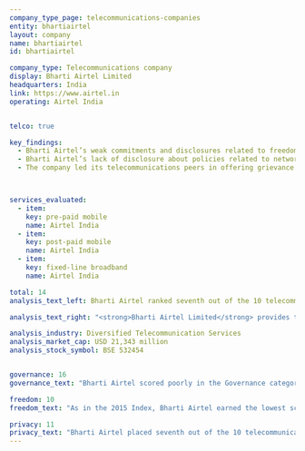 ```yaml
---
company_type_page: telecommunications-companies
entity: bhartiairtel
layout: company
name: bhartiairtel
id: bhartiairtel

company_type: Telecommunications company
display: Bharti Airtel Limited
headquarters: India
link: https://www.airtel.in
operating: Airtel India


telco: true

key_findings:
  - Bharti Airtel’s weak commitments and disclosures related to freedom of expression and privacy could be significantly improved even without any changes being made to India’s laws and regulations.
  - Bharti Airtel’s lack of disclosure about policies related to network shutdowns is of particular concern given that <a href=\"http://internetshutdowns.in/\" target=\"_blank\">as many as 30 government-ordered internet shutdowns occurred in India in 2016</a>.
  - The company led its telecommunications peers in offering grievance and remedy mechanisms due to the requirements of Indian law.



services_evaluated:
  - item:
    key: pre-paid mobile
    name: Airtel India
  - item:
    key: post-paid mobile
    name: Airtel India
  - item:
    key: fixed-line broadband
    name: Airtel India

total: 14
analysis_text_left: Bharti Airtel ranked seventh out of the 10 telecommunications companies evaluated and 18th in the Index overall. In 2016, Freedom House rated the internet environment in India as <a href=\"https://freedomhouse.org/report/freedom-net/2016/india\" target=\"_blank\">"partly free,"</a> citing the growing frequency of internet shutdowns around the country as a threat to internet users’ rights. While Bharti Airtel has a corporate social responsibility program that stresses the importance of a <a href=\"http://www.airtel.in/sustainability-file/home.html\" target=\"_blank\">“responsible business approach”</a> addressing “every dimension of how business operates in the social, cultural, and economic environment,” the company demonstrated weak respect for users’ freedom of expression and privacy rights.  

analysis_text_right: "<strong>Bharti Airtel Limited</strong> provides telecommunication systems and services worldwide, including in India, South Asia, and Africa. The group delivers a variety of fixed and mobile voice and data telecommunications services across these markets. As of December 2016, it had served approximately 346 million customers in India and Africa."

analysis_industry: Diversified Telecommunication Services
analysis_market_cap: USD 21,343 million
analysis_stock_symbol: BSE 532454


governance: 16
governance_text: "Bharti Airtel scored poorly in the Governance category, placing in the bottom half of all companies evaluated. <br /><br /> India’s legal environment does not prevent the company from making commitments to respect freedom of expression and privacy in its operating markets (G1), from establishing senior-level oversight over how the company handles freedom of expression and privacy issues (G2), or from creating a process for human rights due diligence (G4). The company received partial credit for Airtel India’s stakeholder engagement but there is no evidence of stakeholder engagement in other markets (G5). Notably, Bharti Airtel tied for first place with Vodafone for grievance and remedy mechanisms (G6). Indian law requires service providers to <a href=\"http://meity.gov.in/sites/upload_files/dit/files/GSR313E_10511(1).pdf\" target=\"_blank\">have grievance officers and redress mechanisms</a>."

freedom: 10
freedom_text: "As in the 2015 Index, Bharti Airtel earned the lowest score in the Freedom of Expression category of any telecommunications company. Content and account restriction requests:</strong> Like most telecommunications companies evaluated, Airtel India disclosed nothing about how it handles or complies with government and private requests to restrict content or accounts (F5-F7). Indian law forbids disclosure of government requests to block content, but nothing  prevents companies from disclosing their process for handling these types of requests, or from having a clear policy of notifying users when they restrict or block content they publish, transmit, or attempt to access (F8). <br /><br /><strong>Network management and shutdowns:</strong> As a result of legal requirements, Airtel India disclosed more information than most of its peers about its network management policies (F9), earning it the third highest score on this indicator. However, the company disclosed little about its policies and practices related to network shutdowns (F10). While Indian law prevents companies from disclosing information about specific government shutdown orders, there is no legal obstacle to disclosing company policies for evaluating and responding to shutdown requests, or from having a policy to notify users about shutdowns. <br /><br /><strong>Identity policy:</strong> Airtel India disclosed that it requires all pre-paid users to <a href=\"https://www.airtel.in/wps/wcm/connect/39d9a352-bf69-4489-955c-cbf4ef962d84/Telecom_Consumer_Charter_Airtel_English_2015.pdf?MOD=AJPERES\" target=\"_blank\">provide government-issued identification</a> (F11), which is also <a href=\"http://www.dot.gov.in/access-services/subscriber-verification\" target=\"_blank\">required by law</a>."

privacy: 11
privacy_text: "Bharti Airtel placed seventh out of the 10 telecommunications companies in the Privacy category. <br /><br /><strong>Handling of user information:</strong> Airtel India disclosed less than most telecommunications companies about how it handles government and private requests for user information, though it performed better than MTN, Etisalat, and Ooredoo on these indicators (P3-P8). Airtel India offered some disclosure of what types of user information it collects, shares, and why (P3, P4, P5), but did not disclose how long it retains this information (P6), nor did it disclose whether it enables users to control what information about them is collected and shared, or to obtain the information the company holds about them (P7, P8). <br /><br /><strong>Requests for user information:</strong> Like most telecommunications companies, Airtel India disclosed little about how it handles government and private requests for user information (P10-P11). Indian law prevents companies from reporting data on government requests but does not prevent them from disclosing their process for responding to different types of third-party requests for user information. <br /><br /><strong>Security:</strong> Airtel India scored above the telecommunications company average on these indicators (P13-P18). But it offered no information about its efforts to address vulnerabilities (P14) and was silent about its process for responding to data breaches (P15). More positively, the company did win full points for its efforts to educate users about security threats (P18)."
---
```

